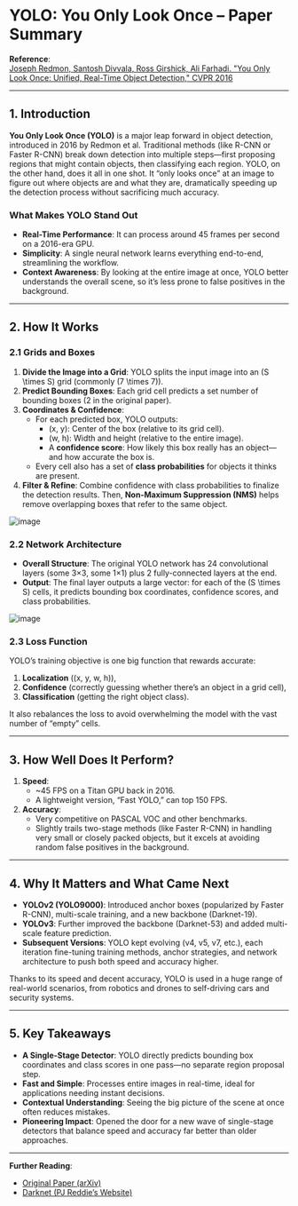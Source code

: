 # YOLO: You Only Look Once – Paper Summary

**Reference**:  
[Joseph Redmon, Santosh Divvala, Ross Girshick, Ali Farhadi. "You Only Look Once: Unified, Real-Time Object Detection," CVPR 2016](https://arxiv.org/abs/1506.02640)

---

## 1. Introduction

**You Only Look Once (YOLO)** is a major leap forward in object detection, introduced in 2016 by Redmon et al. Traditional methods (like R-CNN or Faster R-CNN) break down detection into multiple steps—first proposing regions that might contain objects, then classifying each region. YOLO, on the other hand, does it all in one shot. It “only looks once” at an image to figure out where objects are and what they are, dramatically speeding up the detection process without sacrificing much accuracy.

### What Makes YOLO Stand Out
- **Real-Time Performance**: It can process around 45 frames per second on a 2016-era GPU. 
- **Simplicity**: A single neural network learns everything end-to-end, streamlining the workflow.
- **Context Awareness**: By looking at the entire image at once, YOLO better understands the overall scene, so it’s less prone to false positives in the background.

---

## 2. How It Works

### 2.1 Grids and Boxes

1. **Divide the Image into a Grid**: YOLO splits the input image into an \(S \times S\) grid (commonly \(7 \times 7\)).
2. **Predict Bounding Boxes**: Each grid cell predicts a set number of bounding boxes (2 in the original paper).
3. **Coordinates & Confidence**:
   - For each predicted box, YOLO outputs:
     - \(x, y\): Center of the box (relative to its grid cell).
     - \(w, h\): Width and height (relative to the entire image).
     - A **confidence score**: How likely this box really has an object—and how accurate the box is.
   - Every cell also has a set of **class probabilities** for objects it thinks are present.
4. **Filter & Refine**: Combine confidence with class probabilities to finalize the detection results. Then, **Non-Maximum Suppression (NMS)** helps remove overlapping boxes that refer to the same object.
   
![image](https://github.com/user-attachments/assets/306f3c11-e051-4aeb-a29f-eb8abeb585f9)

### 2.2 Network Architecture

- **Overall Structure**: The original YOLO network has 24 convolutional layers (some 3×3, some 1×1) plus 2 fully-connected layers at the end.
- **Output**: The final layer outputs a large vector: for each of the \(S \times S\) cells, it predicts bounding box coordinates, confidence scores, and class probabilities.
  
![image](https://github.com/user-attachments/assets/28020495-7aed-42b5-a9ce-72ded71476ba)

### 2.3 Loss Function

YOLO’s training objective is one big function that rewards accurate:
1. **Localization** (\(x, y, w, h\)),
2. **Confidence** (correctly guessing whether there’s an object in a grid cell),
3. **Classification** (getting the right object class).

It also rebalances the loss to avoid overwhelming the model with the vast number of “empty” cells.

---

## 3. How Well Does It Perform?

1. **Speed**:  
   - ~45 FPS on a Titan GPU back in 2016.  
   - A lightweight version, “Fast YOLO,” can top 150 FPS.
2. **Accuracy**:  
   - Very competitive on PASCAL VOC and other benchmarks.  
   - Slightly trails two-stage methods (like Faster R-CNN) in handling very small or closely packed objects, but it excels at avoiding random false positives in the background.

---

## 4. Why It Matters and What Came Next

- **YOLOv2 (YOLO9000)**: Introduced anchor boxes (popularized by Faster R-CNN), multi-scale training, and a new backbone (Darknet-19).  
- **YOLOv3**: Further improved the backbone (Darknet-53) and added multi-scale feature prediction.  
- **Subsequent Versions**: YOLO kept evolving (v4, v5, v7, etc.), each iteration fine-tuning training methods, anchor strategies, and network architecture to push both speed and accuracy higher.

Thanks to its speed and decent accuracy, YOLO is used in a huge range of real-world scenarios, from robotics and drones to self-driving cars and security systems.

---

## 5. Key Takeaways

- **A Single-Stage Detector**: YOLO directly predicts bounding box coordinates and class scores in one pass—no separate region proposal step.
- **Fast and Simple**: Processes entire images in real-time, ideal for applications needing instant decisions.
- **Contextual Understanding**: Seeing the big picture of the scene at once often reduces mistakes.
- **Pioneering Impact**: Opened the door for a new wave of single-stage detectors that balance speed and accuracy far better than older approaches.

---

**Further Reading**:  
- [Original Paper (arXiv)](https://arxiv.org/abs/1506.02640)  
- [Darknet (PJ Reddie’s Website)](https://pjreddie.com/darknet/yolo/)  
